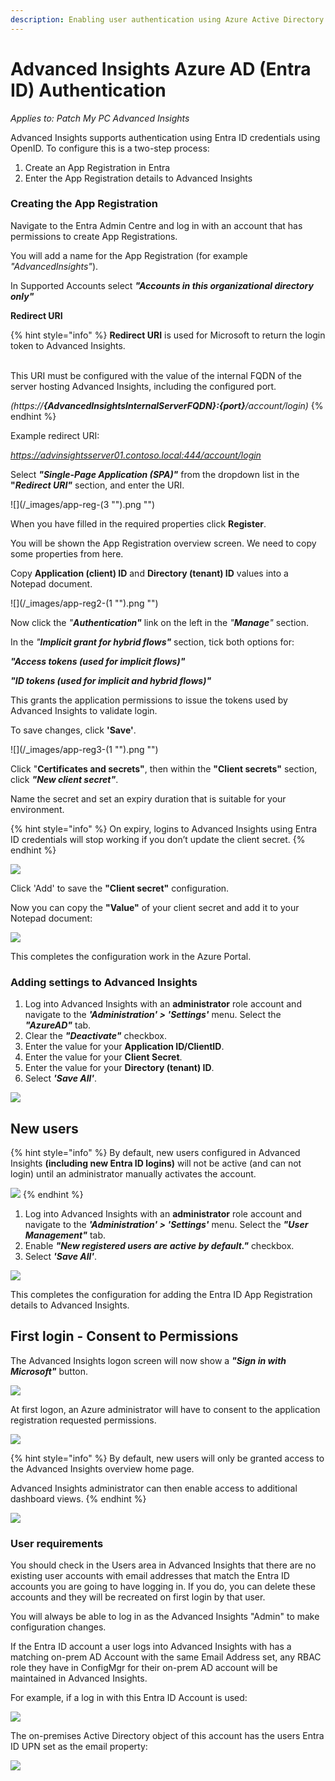 ```yaml
---
description: Enabling user authentication using Azure Active Directory
---
```


# Advanced Insights Azure AD (Entra ID) Authentication

_Applies to: Patch My PC Advanced Insights_

Advanced Insights supports authentication using Entra ID credentials using OpenID. To configure this is a two-step process:

1. Create an App Registration in Entra
2. Enter the App Registration details to Advanced Insights

### Creating the App Registration <a href="#creating-the-app-registration" id="creating-the-app-registration"></a>

Navigate to the Entra Admin Centre and log in with an account that has permissions to create App Registrations.

You will add a name for the App Registration (for example _"AdvancedInsights"_).

In Supported Accounts select _**"Accounts in this organizational directory only"**_

**Redirect URI**

{% hint style="info" %}
**Redirect URI** is used for Microsoft to return the login token to Advanced Insights.

\
This URI must be configured with the value of the internal FQDN of the server hosting Advanced Insights, including the configured port.

_(https://**{AdvancedInsightsInternalServerFQDN}:{port}**/account/login)_
{% endhint %}

Example redirect URI:

_https://advinsightsserver01.contoso.local:444/account/login_

Select _**"Single-Page Application (SPA)"**_ from the dropdown list in the **"**_**Redirect URI"**_ section, and enter the URI.

![](/_images/app-reg-(3 "").png "")

When you have filled in the required properties click **Register**.

You will be shown the App Registration overview screen. We need to copy some properties from here.

Copy **Application (client) ID** and **Directory (tenant) ID** values into a Notepad document.

![](/_images/app-reg2-(1 "").png "")

Now click the _"**Authentication"**_ link on the left in the _"**Manage**"_ section.

In the _"**Implicit grant for hybrid flows"**_ section, tick both options for:&#x20;

_**"Access tokens (used for implicit flows)"**_&#x20;

_**"ID tokens (used for implicit and hybrid flows)"**_&#x20;

This grants the application permissions to issue the tokens used by Advanced Insights to validate login.&#x20;

To save changes, click **'Save'**.

![](/_images/app-reg3-(1 "").png "")

Click "**Certificates and secrets"**, then within the **"Client secrets"** section, click _**"New client secret"**_.

Name the secret and set an expiry duration that is suitable for your environment.&#x20;

{% hint style="info" %}
On expiry, logins to Advanced Insights using Entra ID credentials will stop working if you don’t update the client secret.
{% endhint %}

![](/_images/app-reg5.png "")

Click 'Add' to save the **"Client secret"** configuration.

Now you can copy the **"Value"** of your client secret and add it to your Notepad document:

![](/_images/app-reg6.png "")

This completes the configuration work in the Azure Portal.

### Adding settings to Advanced Insights <a href="#adding-settings-to-callisto" id="adding-settings-to-callisto"></a>

1. Log into Advanced Insights with an **administrator** role account and navigate to the _**'Administration' > 'Settings'**_ menu. Select the _**"AzureAD"**_ tab.
2. Clear the _**"Deactivate"**_ checkbox.
3. Enter the value for your **Application ID/ClientID**.
4. Enter the value for your **Client Secret**.
5. Enter the value for your **Directory (tenant) ID**.
6. Select _**'Save All'**_.

![](/_images/advins1.png "")

## **New users**

{% hint style="info" %}
By default, new users configured in Advanced Insights **(including new Entra ID logins)** will not be active (and can not login) until an administrator manually activates the account.

![](/_images/activation.png "")
{% endhint %}

1. Log into Advanced Insights with an **administrator** role account and navigate to the _**'Administration' > 'Settings'**_ menu. Select the _**"User Management"**_ tab.
2. Enable _**"New registered users are active by default."**_ checkbox.
3. Select _**'Save All'**_.

![](/_images/newusers1.png "")

This completes the configuration for adding the Entra ID App Registration details to Advanced Insights.

## **First login - Consent to Permissions**

The Advanced Insights logon screen will now show a _**"Sign in with Microsoft"**_ button.

![](/_images/advinslogin1.png "")

At first logon, an Azure administrator will have to consent to the application registration requested permissions.

![](/_images/advinslogin2.png "")

{% hint style="info" %}
By default, new users will only be granted access to the Advanced Insights overview home page.

Advanced Insights administrator can then enable access to additional dashboard views.&#x20;
{% endhint %}

![](/_images/home.png "")

### User requirements <a href="#user-requirements" id="user-requirements"></a>

You should check in the Users area in Advanced Insights that there are no existing user accounts with email addresses that match the Entra ID accounts you are going to have logging in. If you do, you can delete these accounts and they will be recreated on first login by that user.

You will always be able to log in as the Advanced Insights "Admin" to make configuration changes.

If the Entra ID account a user logs into Advanced Insights with has a matching on-prem AD Account with the same Email Address set, any RBAC role they have in ConfigMgr for their on-prem AD account will be maintained in Advanced Insights.

For example, if a log in with this Entra ID Account is used:

![](/_images/user1.png "")

The on-premises Active Directory object of this account has the users Entra ID UPN set as the email property:

![](/_images/user2.png "")
